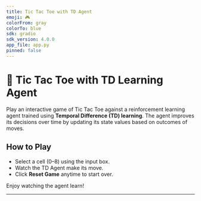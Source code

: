 ```yaml
---
title: Tic Tac Toe with TD Agent
emoji: 🎮
colorFrom: gray
colorTo: blue
sdk: gradio
sdk_version: 4.0.0
app_file: app.py
pinned: false
---
```


# 🎯 Tic Tac Toe with TD Learning Agent

Play an interactive game of Tic Tac Toe against a reinforcement learning agent trained using **Temporal Difference (TD) learning**. The agent improves its decisions over time by updating its state values based on outcomes of moves.

## How to Play
- Select a cell (0–8) using the input box.
- Watch the TD Agent make its move.
- Click **Reset Game** anytime to start over.

Enjoy watching the agent learn!

---